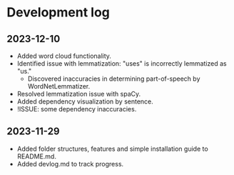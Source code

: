 # Development log

## 2023-12-10
- Added word cloud functionality.
- Identified issue with lemmatization: "uses" is incorrectly lemmatized as "us."
  - Discovered inaccuracies in determining part-of-speech by WordNetLemmatizer.
- Resolved lemmatization issue with spaCy.
- Added dependency visualization by sentence.
- !ISSUE: some dependency inaccuracies.


## 2023-11-29
- Added folder structures, features and simple installation guide to README.md.
- Added devlog.md to track progress.
